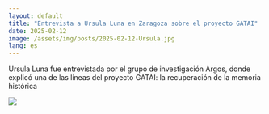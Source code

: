 ```yaml
---
layout: default
title: "Entrevista a Ursula Luna en Zaragoza sobre el proyecto GATAI"
date: 2025-02-12
image: /assets/img/posts/2025-02-12-Ursula.jpg
lang: es
---
```

Ursula Luna fue entrevistada por el grupo de investigación Argos, donde explicó una de las líneas del proyecto GATAI: la recuperación de la memoria histórica

<a href="https://www.instagram.com/reel/DF-ZKrKJ1Il/?igsh=MTJrNDd1MGozZXNpZQ%3D%3D" target="_blank"><img src="http://www.gatai.eus/assets/img/posts/2025-02-12-Ursula.jpg"></a>
